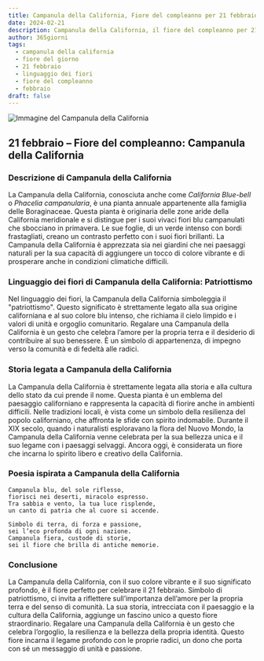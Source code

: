 ```yaml
---
title: Campanula della California, Fiore del compleanno per 21 febbraio
date: 2024-02-21
description: Campanula della California, il fiore del compleanno per 21 febbraio, è il simbolo di Patriottismo. Scopri il suo significato unico, le storie affascinanti e la poesia che celebra la sua bellezza.
author: 365giorni
tags:
  - campanula della california
  - fiore del giorno
  - 21 febbraio
  - linguaggio dei fiori
  - fiore del compleanno
  - febbraio
draft: false
---
```


![Immagine del Campanula della California](https://cdn.pixabay.com/photo/2022/03/10/22/24/baby-blue-eyes-7060845_1280.jpg)

## 21 febbraio – Fiore del compleanno: Campanula della California

### Descrizione di Campanula della California

La Campanula della California, conosciuta anche come _California Blue-bell_ o _Phacelia campanularia_, è una pianta annuale appartenente alla famiglia delle Boraginaceae. Questa pianta è originaria delle zone aride della California meridionale e si distingue per i suoi vivaci fiori blu campanulati che sbocciano in primavera. Le sue foglie, di un verde intenso con bordi frastagliati, creano un contrasto perfetto con i suoi fiori brillanti. La Campanula della California è apprezzata sia nei giardini che nei paesaggi naturali per la sua capacità di aggiungere un tocco di colore vibrante e di prosperare anche in condizioni climatiche difficili.

### Linguaggio dei fiori di Campanula della California: Patriottismo

Nel linguaggio dei fiori, la Campanula della California simboleggia il "patriottismo". Questo significato è strettamente legato alla sua origine californiana e al suo colore blu intenso, che richiama il cielo limpido e i valori di unità e orgoglio comunitario. Regalare una Campanula della California è un gesto che celebra l’amore per la propria terra e il desiderio di contribuire al suo benessere. È un simbolo di appartenenza, di impegno verso la comunità e di fedeltà alle radici.

### Storia legata a Campanula della California

La Campanula della California è strettamente legata alla storia e alla cultura dello stato da cui prende il nome. Questa pianta è un emblema del paesaggio californiano e rappresenta la capacità di fiorire anche in ambienti difficili. Nelle tradizioni locali, è vista come un simbolo della resilienza del popolo californiano, che affronta le sfide con spirito indomabile. Durante il XIX secolo, quando i naturalisti esploravano la flora del Nuovo Mondo, la Campanula della California venne celebrata per la sua bellezza unica e il suo legame con i paesaggi selvaggi. Ancora oggi, è considerata un fiore che incarna lo spirito libero e creativo della California.

### Poesia ispirata a Campanula della California

```
Campanula blu, del sole riflesso,  
fiorisci nei deserti, miracolo espresso.  
Tra sabbia e vento, la tua luce risplende,  
un canto di patria che al cuore si accende.  

Simbolo di terra, di forza e passione,  
sei l’eco profonda di ogni nazione.  
Campanula fiera, custode di storie,  
sei il fiore che brilla di antiche memorie.  
```

### Conclusione

La Campanula della California, con il suo colore vibrante e il suo significato profondo, è il fiore perfetto per celebrare il 21 febbraio. Simbolo di patriottismo, ci invita a riflettere sull’importanza dell’amore per la propria terra e del senso di comunità. La sua storia, intrecciata con il paesaggio e la cultura della California, aggiunge un fascino unico a questo fiore straordinario. Regalare una Campanula della California è un gesto che celebra l’orgoglio, la resilienza e la bellezza della propria identità. Questo fiore incarna il legame profondo con le proprie radici, un dono che porta con sé un messaggio di unità e passione.